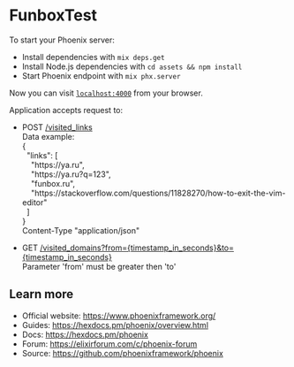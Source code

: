 # FunboxTest

To start your Phoenix server:

  * Install dependencies with `mix deps.get`
  * Install Node.js dependencies with `cd assets && npm install`
  * Start Phoenix endpoint with `mix phx.server`
  
Now you can visit [`localhost:4000`](http://localhost:4000) from your browser.

Application accepts request to:<br>
 - POST [/visited_links]()<br>
Data example:<br>
{<br>
&nbsp;&nbsp;"links": [<br>
&nbsp;&nbsp;&nbsp;&nbsp;"https<span>://</span>ya.ru",<br>
&nbsp;&nbsp;&nbsp;&nbsp;"https<span>://</span>ya.ru?q=123",<br>
&nbsp;&nbsp;&nbsp;&nbsp;"funbox.ru",<br>
&nbsp;&nbsp;&nbsp;&nbsp;"https<span>://</span>stackoverflow.com/questions/11828270/how-to-exit-the-vim-editor"<br>
&nbsp;&nbsp;]<br>
}<br>
Content-Type "application/json" 

 - GET [/visited_domains?from={timestamp_in_seconds}&to={timestamp_in_seconds}]()<br>
Parameter 'from' must be greater then 'to'

## Learn more

  * Official website: https://www.phoenixframework.org/
  * Guides: https://hexdocs.pm/phoenix/overview.html
  * Docs: https://hexdocs.pm/phoenix
  * Forum: https://elixirforum.com/c/phoenix-forum
  * Source: https://github.com/phoenixframework/phoenix
